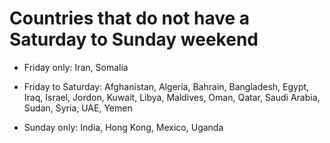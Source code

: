 # Countries that do not have a Saturday to Sunday weekend

- Friday only: Iran, Somalia

- Friday to Saturday: Afghanistan, Algeria, Bahrain, Bangladesh, Egypt, Iraq, Israel, Jordon, Kuwait, Libya, Maldives, Oman, Qatar, Saudi Arabia, Sudan, Syria, UAE, Yemen

- Sunday only:
India, Hong Kong, Mexico, Uganda
